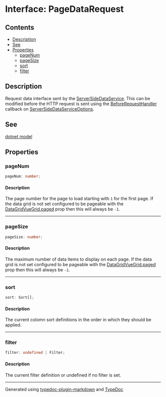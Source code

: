 # Interface: PageDataRequest

## Contents

- [Description](PageDataRequest.md#description)
- [See](PageDataRequest.md#see)
- [Properties](PageDataRequest.md#properties)
  - [pageNum](PageDataRequest.md#pagenum)
  - [pageSize](PageDataRequest.md#pagesize)
  - [sort](PageDataRequest.md#sort)
  - [filter](PageDataRequest.md#filter)

## Description

Request data interface sent by the [ServerSideDataService](../classes/ServerSideDataService.md). This can be modified before
the HTTP request is sent using the [BeforeRequestHandler](../type-aliases/BeforeRequestHandler.md) callback on [ServerSideDataServiceOptions](ServerSideDataServiceOptions.md).

## See

[dotnet model](https://github.com/nruffing/data-grid-vue-dotnet/blob/main/DataGridVueDotnet/PageDataRequest.cs)

## Properties

### pageNum

```ts
pageNum: number;
```

#### Description

The page number for the page to load starting with `1` for the first page.
If the data grid is not set configured to be pageable with the [DataGridVueGrid.paged](../DataGridVueGrid/README.md#paged)
prop then this will always be `-1`.

***

### pageSize

```ts
pageSize: number;
```

#### Description

The maximum number of data items to display on each page. If the data grid is
not set configured to be pageable with the [DataGridVueGrid.paged](../DataGridVueGrid/README.md#paged) prop then this
will always be `-1`.

***

### sort

```ts
sort: Sort[];
```

#### Description

The current colomn sort definitions in the order in which they should be applied.

***

### filter

```ts
filter: undefined | Filter;
```

#### Description

The current filter definition or undefined if no filter is set.

***

Generated using [typedoc-plugin-markdown](https://www.npmjs.com/package/typedoc-plugin-markdown) and [TypeDoc](https://typedoc.org/)

